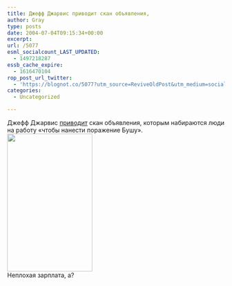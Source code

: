 ```yaml
---
title: Джефф Джарвис приводит скан объявления,
author: Gray
type: posts
date: 2004-07-04T09:15:34+00:00
excerpt:
url: /5077
esml_socialcount_LAST_UPDATED:
  - 1497218287
essb_cache_expire:
  - 1616470104
rop_post_url_twitter:
  - 'https://blognot.co/5077?utm_source=ReviveOldPost&utm_medium=social&utm_campaign=ReviveOldPost'
categories:
  - Uncategorized

---
```








Джефф Джарвис <a href="http://www.buzzmachine.com/archives/2004_07_02.html#007433" target="_blank">приводит</a> скан объявления, которым набираются люди на работу &#171;чтобы нанести поражение Бушу&#187;.  
<img src="https://i2.wp.com/www.searchengines.ru/blog/images/classifiedad.gif?resize=197%2C319" width="197" height="319" alt="" border="0" data-recalc-dims="1" />  
Неплохая зарплата, а?